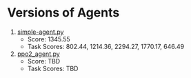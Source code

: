 # Versions of Agents

1. [simple-agent.py](https://contest.openai.com/details)
   * Score: 1345.55
   * Task Scores: 802.44, 1214.36, 2294.27, 1770.17, 646.49
2. [ppo2_agent.py](https://github.com/openai/retro-baselines/blob/master/agents/ppo2_agent.py)
   * Score: TBD
   * Task Scores: TBD
